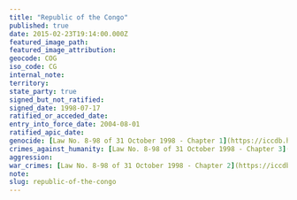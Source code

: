 ```yaml
---
title: "Republic of the Congo"
published: true
date: 2015-02-23T19:14:00.000Z
featured_image_path:
featured_image_attribution:
geocode: COG
iso_code: CG
internal_note:
territory:
state_party: true
signed_but_not_ratified:
signed_date: 1998-07-17
ratified_or_acceded_date:
entry_into_force_date: 2004-08-01
ratified_apic_date:
genocide: [Law No. 8-98 of 31 October 1998 - Chapter 1](https://iccdb.hrlc.net/data/doc/533/)
crimes_against_humanity: [Law No. 8-98 of 31 October 1998 - Chapter 3](https://iccdb.hrlc.net/data/doc/533/)
aggression:
war_crimes: [Law No. 8-98 of 31 October 1998 - Chapter 2](https://iccdb.hrlc.net/data/doc/533/)
note:
slug: republic-of-the-congo
---
```


